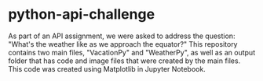 # python-api-challenge

As part of an API assignment, we were asked to address the question: "What's the weather like as we approach the equator?"  This repository contains two main files, "VacationPy" and "WeatherPy", as well as an output folder that has code and image files that were created by the main files.  This code was created using Matplotlib in Jupyter Notebook. 
